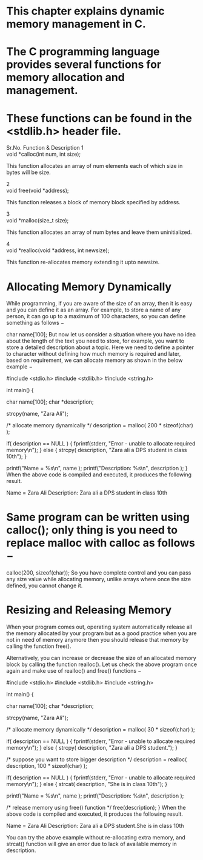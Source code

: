 # This chapter explains dynamic memory management in C. 
# The C programming language provides several functions for memory allocation and management. 
# These functions can be found in the <stdlib.h> header file.

Sr.No.	Function & Description
1	
void *calloc(int num, int size);

This function allocates an array of num elements each of which size in bytes will be size.

2	
void free(void *address);

This function releases a block of memory block specified by address.

3	
void *malloc(size_t size);

This function allocates an array of num bytes and leave them uninitialized.

4	
void *realloc(void *address, int newsize);

This function re-allocates memory extending it upto newsize.

# Allocating Memory Dynamically
While programming, if you are aware of the size of an array, then it is easy and you can define it as an array. 
For example, to store a name of any person, it can go up to a maximum of 100 characters, so you can define something as follows −

char name[100];
But now let us consider a situation where you have no idea about the length of the text you need to store, for example, you want to store a detailed description about a topic.
Here we need to define a pointer to character without defining how much memory is required and later, based on requirement, 
we can allocate memory as shown in the below example −

#include <stdio.h>
#include <stdlib.h>
#include <string.h>

int main() {

   char name[100];
   char *description;

   strcpy(name, "Zara Ali");

   /* allocate memory dynamically */
   description = malloc( 200 * sizeof(char) );
	
   if( description == NULL ) {
      fprintf(stderr, "Error - unable to allocate required memory\n");
   } else {
      strcpy( description, "Zara ali a DPS student in class 10th");
   }
   
   printf("Name = %s\n", name );
   printf("Description: %s\n", description );
}
When the above code is compiled and executed, it produces the following result.

Name = Zara Ali
Description: Zara ali a DPS student in class 10th

# Same program can be written using calloc(); only thing is you need to replace malloc with calloc as follows −

calloc(200, sizeof(char));
So you have complete control and you can pass any size value while allocating memory, unlike arrays where once the size defined, you cannot change it.

# Resizing and Releasing Memory
When your program comes out, operating system automatically release all the memory allocated by your program 
but as a good practice when you are not in need of memory anymore then you should release that memory by calling the function free().

Alternatively, you can increase or decrease the size of an allocated memory block by calling the function realloc(). 
Let us check the above program once again and make use of realloc() and free() functions −

#include <stdio.h>
#include <stdlib.h>
#include <string.h>

int main() {

   char name[100];
   char *description;

   strcpy(name, "Zara Ali");

   /* allocate memory dynamically */
   description = malloc( 30 * sizeof(char) );
	
   if( description == NULL ) {
      fprintf(stderr, "Error - unable to allocate required memory\n");
   } else {
      strcpy( description, "Zara ali a DPS student.");
   }
	
   /* suppose you want to store bigger description */
   description = realloc( description, 100 * sizeof(char) );
	
   if( description == NULL ) {
      fprintf(stderr, "Error - unable to allocate required memory\n");
   } else {
      strcat( description, "She is in class 10th");
   }
   
   printf("Name = %s\n", name );
   printf("Description: %s\n", description );

   /* release memory using free() function */
   free(description);
}
When the above code is compiled and executed, it produces the following result.

Name = Zara Ali
Description: Zara ali a DPS student.She is in class 10th

You can try the above example without re-allocating extra memory, and strcat() function will give an error due to lack of available memory in description.
